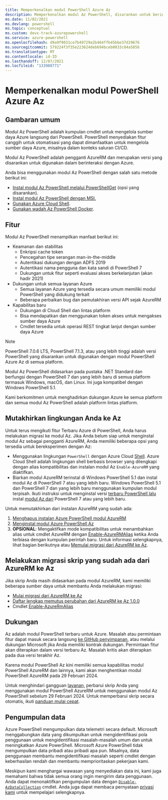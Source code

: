 ```yaml
---
title: Memperkenalkan modul PowerShell Azure Az
description: Memperkenalkan modul Az PowerShell, disarankan untuk berinteraksi dengan Azure, dan pengganti modul PowerShell AzureRM.
ms.date: 11/02/2021
ms.devlang: powershell
ms.topic: conceptual
ms.custom: devx-track-azurepowershell
ms.service: azure-powershell
ms.openlocfilehash: d9a9f9031ce7b49729a2b464ffb45bbe37d29676
ms.sourcegitcommit: 579224f3f35e223624deb694bceb0033c84a5856
ms.translationtype: MT
ms.contentlocale: id-ID
ms.lasthandoff: 12/07/2021
ms.locfileid: "133988771"
---
```

# <a name="introducing-the-azure-az-powershell-module"></a>Memperkenalkan modul PowerShell Azure Az

## <a name="overview"></a>Gambaran umum

Modul Az PowerShell adalah kumpulan cmdlet untuk mengelola sumber daya Azure langsung dari PowerShell.
PowerShell menyediakan fitur canggih untuk otomatisasi yang dapat dimanfaatkan untuk mengelola sumber daya Azure, misalnya dalam konteks saluran CI/CD.

Modul Az PowerShell adalah pengganti AzureRM dan merupakan versi yang disarankan untuk digunakan dalam berinteraksi dengan Azure.

Anda bisa menggunakan modul Az PowerShell dengan salah satu metode berikut ini:

* [Instal modul Az PowerShell melalui PowerShellGet](install-az-ps.md) (opsi yang disarankan).
* [Instal modul Az PowerShell dengan MSI.](install-az-ps-msi.md)
* [Gunakan Azure Cloud Shell](/azure/cloud-shell/overview).
* [Gunakan wadah Az PowerShell Docker](azureps-in-docker.md).

## <a name="features"></a>Fitur

Modul Az PowerShell menampilkan manfaat berikut ini:

* Keamanan dan stabilitas
  * Enkripsi cache token
  * Pencegahan tipe serangan man-in-the-middle
  * Autentikasi dukungan dengan ADFS 2019
  * Autentikasi nama pengguna dan kata sandi di PowerShell 7
  * Dukungan untuk fitur seperti evaluasi akses berkelanjutan (akan hadir 2021)
* Dukungan untuk semua layanan Azure
  * Semua layanan Azure yang tersedia secara umum memiliki modul PowerShell yang didukung terkait
  * Beberapa perbaikan bug dan pemutakhiran versi API sejak AzureRM
* Kapabilitas baru
  * Dukungan di Cloud Shell dan lintas platform
  * Bisa mendapatkan dan menggunakan token akses untuk mengakses sumber daya Azure
  * Cmdlet tersedia untuk operasi REST tingkat lanjut dengan sumber daya Azure

> [!NOTE]
> PowerShell 7.0.6 LTS, PowerShell 7.1.3, atau yang lebih tinggi adalah versi PowerShell yang disarankan untuk digunakan dengan modul PowerShell Azure Az di semua platform.

Modul Az PowerShell didasarkan pada pustaka .NET Standard dan berfungsi dengan PowerShell 7 dan yang lebih baru di semua platform termasuk Windows, macOS, dan Linux. Ini juga kompatibel dengan Windows PowerShell 5.1.

Kami berkomitmen untuk menghadirkan dukungan Azure ke semua platform dan semua modul Az PowerShell adalah platform lintas platform.

## <a name="upgrade-your-environment-to-az"></a>Mutakhirkan lingkungan Anda ke Az

Untuk terus mengikuti fitur Terbaru Azure di PowerShell, Anda harus melakukan migrasi ke modul Az. Jika Anda belum siap untuk menginstal modul Az sebagai pengganti AzureRM, Anda memiliki beberapa opsi yang tersedia untuk bereksperimen dengan Az:

* Menggunakan lingkungan `PowerShell` dengan Azure Cloud [Shell](/azure/cloud-shell/overview). Azure Cloud Shell adalah lingkungan shell berbasis browser yang dilengkapi dengan alias kompatibilitas dan instalan modul Az `Enable-AzureRM` yang diaktifkan.
* Biarkan modul AzureRM terinstal di Windows PowerShell 5.1 dan instal modul Az di PowerShell 7 atau yang lebih baru. Windows PowerShell 5.1 dan PowerShell 7 dan yang lebih baru menggunakan kumpulan modul terpisah. Ikuti instruksi untuk menginstal versi [terbaru PowerShell lalu](/powershell/scripting/install/installing-powershell) instal [modul Az dari](install-az-ps.md) PowerShell 7 atau yang lebih baru.

Untuk memutakhirkan dari instalan AzureRM yang sudah ada:

1. [Menghapus instalan Azure PowerShell modul AzureRM](/powershell/azure/uninstall-az-ps#uninstall-the-azurerm-module)
1. [Menginstal modul Azure PowerShell Az](install-az-ps.md)
1. **OPSIONAL**: Mengaktifkan mode kompatibilitas untuk menambahkan alias untuk cmdlet AzureRM dengan [Enable-AzureRMAlias](/powershell/module/az.accounts/enable-azurermalias) ketika Anda terbiasa dengan kumpulan perintah baru. Untuk informasi selengkapnya, lihat bagian berikutnya atau [Memulai migrasi dari AzureRM ke Az](migrate-from-azurerm-to-az.md).

## <a name="migrate-existing-scripts-from-azurerm-to-az"></a>Melakukan migrasi skrip yang sudah ada dari AzureRM ke Az

Jika skrip Anda masih didasarkan pada modul AzureRM, kami memiliki beberapa sumber daya untuk membantu Anda melakukan migrasi:

* [Mulai migrasi dari AzureRM ke Az](migrate-from-azurerm-to-az.md)
* [Daftar lengkap memutus perubahan dari AzureRM ke Az 1.0.0](migrate-az-1.0.0.md)
* Cmdlet [Enable-AzureRmAlias](/powershell/module/az.accounts/enable-azurermalias)

## <a name="supportability"></a>Dukungan

Az adalah modul PowerShell terbaru untuk Azure. Masalah atau permintaan fitur dapat masuk secara langsung [ke GitHub penyimpanan](https://github.com/Azure/azure-powershell), atau melalui dukungan Microsoft jika Anda memiliki kontrak dukungan. Permintaan fitur akan diterapkan dalam versi terbaru Az. Masalah kritis akan diterapkan pada dua versi terakhir Az.

Karena modul PowerShell Az kini memiliki semua kapabilitas modul PowerShell AzureRM dan lainnya, kami akan menghentikan modul PowerShell AzureRM pada 29 Februari 2024.

Untuk menghindari gangguan [layanan,](https://aka.ms/azpsmigrate) perbarui skrip Anda yang menggunakan modul PowerShell AzureRM untuk menggunakan modul Az PowerShell sebelum 29 Februari 2024. Untuk memperbarui skrip secara otomatis, ikuti [panduan mulai cepat](/powershell/azure/quickstart-migrate-azurerm-to-az-automatically).

## <a name="data-collection"></a>Pengumpulan data

Azure PowerShell mengumpulkan data telemetri secara default. Microsoft menggabungkan data yang dikumpulkan untuk mengidentifikasi pola penggunaan untuk mengidentifikasi masalah-masalah umum dan untuk meningkatkan Azure PowerShell.
Microsoft Azure PowerShell tidak mengumpulkan data pribadi atau pribadi apa pun. Misalnya, data penggunaan membantu mengidentifikasi masalah seperti cmdlet dengan keberhasilan rendah dan membantu memprioritaskan pekerjaan kami.

Meskipun kami menghargai wawasan yang menyediakan data ini, kami juga memahami bahwa tidak semua orang ingin mengirim data penggunaan. Anda dapat menonaktifkan pengumpulan data dengan [`Disable-AzDataCollection`](/powershell/module/az.accounts/disable-azdatacollection) cmdlet. Anda juga dapat membaca pernyataan [privasi kami](https://privacy.microsoft.com/privacystatement) untuk mempelajari selengkapnya.
